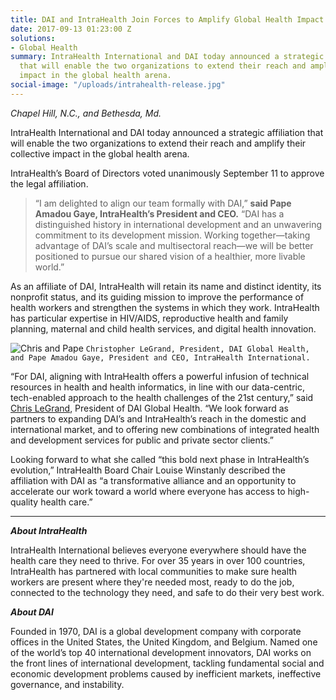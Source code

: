 ```yaml
---
title: DAI and IntraHealth Join Forces to Amplify Global Health Impact
date: 2017-09-13 01:23:00 Z
solutions:
- Global Health
summary: IntraHealth International and DAI today announced a strategic affiliation
  that will enable the two organizations to extend their reach and amplify their collective
  impact in the global health arena.
social-image: "/uploads/intrahealth-release.jpg"
---
```


*Chapel Hill, N.C., and Bethesda, Md.*

IntraHealth International and DAI today announced a strategic affiliation that will enable the two organizations to extend their reach and amplify their collective impact in the global health arena.

IntraHealth’s Board of Directors voted unanimously September 11 to approve the legal affiliation.

> “I am delighted to align our team formally with DAI,” **said Pape Amadou Gaye, IntraHealth’s President and CEO.** “DAI has a distinguished history in international development and an unwavering commitment to its development mission. Working together—taking advantage of DAI’s scale and multisectoral reach—we will be better positioned to pursue our shared vision of a healthier, more livable world.”

As an affiliate of DAI, IntraHealth will retain its name and distinct identity, its nonprofit status, and its guiding mission to improve the performance of health workers and strengthen the systems in which they work. IntraHealth has particular expertise in HIV/AIDS, reproductive health and family planning, maternal and child health services, and digital health innovation.

![Chris and Pape](/uploads/intrahealth-release.jpg)
`Christopher LeGrand, President, DAI Global Health, and Pape Amadou Gaye, President and CEO, IntraHealth International.`

“For DAI, aligning with IntraHealth offers a powerful infusion of technical resources in health and health informatics, in line with our data-centric, tech-enabled approach to the health challenges of the 21st century,” said [Chris LeGrand](/who-we-are/leadership/christopher-legrand), President of DAI Global Health. “We look forward as partners to expanding DAI’s and IntraHealth’s reach in the domestic and international market, and to offering new combinations of integrated health and development services for public and private sector clients.”

Looking forward to what she called “this bold next phase in IntraHealth’s evolution,” IntraHealth Board Chair Louise Winstanly described the affiliation with DAI as “a transformative alliance and an opportunity to accelerate our work toward a world where everyone has access to high-quality health care.”   


<hr>
<aside>
<p><strong><em>About IntraHealth</em></strong></p>
<p>IntraHealth International believes everyone everywhere should have the health care they need to thrive. For over 35 years in over 100 countries, IntraHealth has partnered with local communities to make sure health workers are present where they're needed most, ready to do the job, connected to the technology they need, and safe to do their very best work.</p>
<p><strong><em>About DAI</em></strong></p>
<p>Founded in 1970, DAI is a global development company with corporate offices in the United States, the United Kingdom, and Belgium. Named one of the world’s top 40 international development innovators, DAI works on the front lines of international development, tackling fundamental social and economic development problems caused by inefficient markets, ineffective governance, and instability.
</p>
</aside>